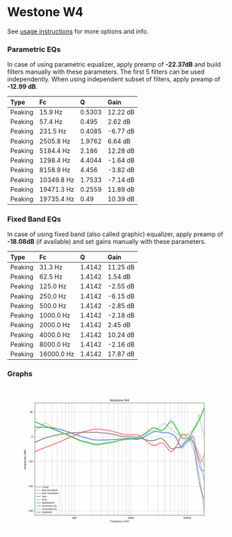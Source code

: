 # Westone W4
See [usage instructions](https://github.com/jaakkopasanen/AutoEq#usage) for more options and info.

### Parametric EQs
In case of using parametric equalizer, apply preamp of **-22.37dB** and build filters manually
with these parameters. The first 5 filters can be used independently.
When using independent subset of filters, apply preamp of **-12.99 dB**.

| Type    | Fc         |      Q | Gain     |
|:--------|:-----------|:-------|:---------|
| Peaking | 15.9 Hz    | 0.5303 | 12.22 dB |
| Peaking | 57.4 Hz    | 0.495  | 2.62 dB  |
| Peaking | 231.5 Hz   | 0.4085 | -6.77 dB |
| Peaking | 2505.8 Hz  | 1.9762 | 6.64 dB  |
| Peaking | 5184.4 Hz  | 2.186  | 12.28 dB |
| Peaking | 1298.4 Hz  | 4.4044 | -1.64 dB |
| Peaking | 8158.9 Hz  | 4.456  | -3.82 dB |
| Peaking | 10349.8 Hz | 1.7533 | -7.14 dB |
| Peaking | 19471.3 Hz | 0.2559 | 11.89 dB |
| Peaking | 19735.4 Hz | 0.49   | 10.39 dB |

### Fixed Band EQs
In case of using fixed band (also called graphic) equalizer, apply preamp of **-18.08dB**
(if available) and set gains manually with these parameters.

| Type    | Fc         |      Q | Gain     |
|:--------|:-----------|:-------|:---------|
| Peaking | 31.3 Hz    | 1.4142 | 11.25 dB |
| Peaking | 62.5 Hz    | 1.4142 | 1.54 dB  |
| Peaking | 125.0 Hz   | 1.4142 | -2.55 dB |
| Peaking | 250.0 Hz   | 1.4142 | -6.15 dB |
| Peaking | 500.0 Hz   | 1.4142 | -2.85 dB |
| Peaking | 1000.0 Hz  | 1.4142 | -2.18 dB |
| Peaking | 2000.0 Hz  | 1.4142 | 2.45 dB  |
| Peaking | 4000.0 Hz  | 1.4142 | 10.24 dB |
| Peaking | 8000.0 Hz  | 1.4142 | -2.16 dB |
| Peaking | 16000.0 Hz | 1.4142 | 17.87 dB |

### Graphs
![](./Westone%20W4.png)